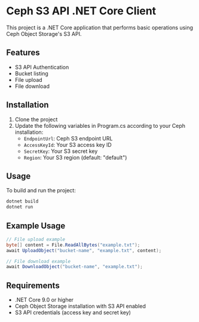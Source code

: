 # Ceph S3 API .NET Core Client

This project is a .NET Core application that performs basic operations using Ceph Object Storage's S3 API.

## Features

- S3 API Authentication
- Bucket listing
- File upload
- File download

## Installation

1. Clone the project
2. Update the following variables in Program.cs according to your Ceph installation:
   - `EndpointUrl`: Ceph S3 endpoint URL
   - `AccessKeyId`: Your S3 access key ID
   - `SecretKey`: Your S3 secret key
   - `Region`: Your S3 region (default: "default")

## Usage

To build and run the project:

```bash
dotnet build
dotnet run
```

## Example Usage

```csharp
// File upload example
byte[] content = File.ReadAllBytes("example.txt");
await UploadObject("bucket-name", "example.txt", content);

// File download example
await DownloadObject("bucket-name", "example.txt");
```

## Requirements

- .NET Core 9.0 or higher
- Ceph Object Storage installation with S3 API enabled
- S3 API credentials (access key and secret key) 
